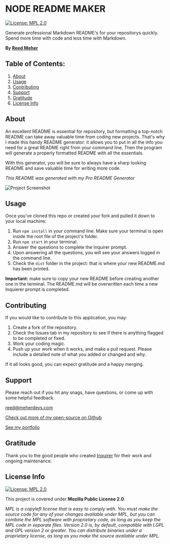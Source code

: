 # NODE README MAKER

[![License: MPL 2.0](https://img.shields.io/badge/License-MPL_2.0-brightgreen.svg)](https://opensource.org/licenses/MPL-2.0)

Generate professional Markdown README's for your repositorys quickly. Spend more time with code and less time with Markdown.

**By [Reed Meher](https://www.meherdevs.com)**

## Table of Contents:

1. [About](#about)
2. [Usage](#usage)
3. [Contributing](#contributing)
4. [Support](#support)
5. [Gratitude](#gratitude)
6. [License Info](#license-info)

## About

An excellent README is essential for repository, but formatting a top-notch README can take away valuable time from coding new projects.  That's why I made this handy README generator: it allows you to put in all the info you need for a great README right from your command line. Then the program will generate a properly formatted README with all the essentials.  

With this generator, you will be sure to always have a sharp looking README and save valuable time for writing more code. 

*This README was generated with my Pro README Generator*

![Project Screenshot](https://user-images.githubusercontent.com/107374664/188484514-3bf53e82-82cf-406e-922b-66233909bb93.png)
 

## Usage

Once you've cloned this repo or created your fork and pulled it down to your local machine:
1. Run `npm install` in your command line. Make sure your terminal is open inside the root file of the project's folder.
2. Run `npm start` in your terminal.
3. Answer the questions to complete the Inquirer prompt.
4. Upon answering all the questions, you will see your answers logged in the command line.
5. Check the `dist` folder in the project: that is where your new README.md has been printed.

**Important:** make sure to copy your new README before creating another one in the terminal. The README.md will be overwritten each time a new Inquierer prompt is completed.

## Contributing

If you would like to contribute to this application, you may:
1. Create a fork of the repository.
2. Check the Issues tab in my repository to see if there is anything flagged to be completed or fixed.
3. Work your coding magic.
4. Push up your work when it works, and make a pull request. Please include a detailed note of what you added or changed and why.

If it all looks good, you can expect gratitude and a happy merging.

## Support

Please reach out if you hit any snags, have questions, or come up with some helpful feedback.  

<reed@meherdevs.com> 

[Check out more of my open-source on Github](https://github.com/Archonology)

[See my portfolio](https://www.meherdevs.com)

## Gratitude

Thank you to the good people who created [Inquirer](https://github.com/SBoudrias/Inquirer.js) for their work and ongoing maintenance.  
    
## License Info

[![License: MPL 2.0](https://img.shields.io/badge/License-MPL_2.0-brightgreen.svg)](https://opensource.org/licenses/MPL-2.0)

This project is covered under **Mozilla Public License 2.0**.

*MPL is a copyleft license that is easy to comply with. You must make the source code for any of your changes available under MPL, but you can combine the MPL software with proprietary code, as long as you keep the MPL code in separate files. Version 2.0 is, by default, compatible with LGPL and GPL version 2 or greater. You can distribute binaries under a proprietary license, as long as you make the source available under MPL.* 

